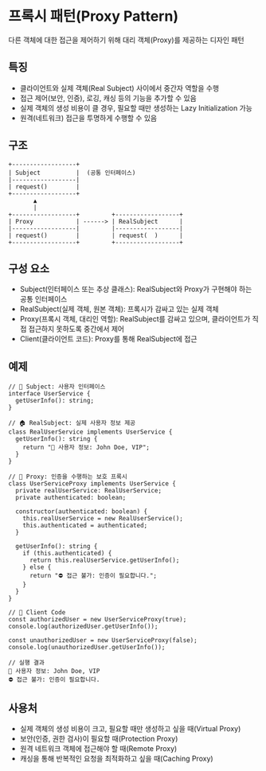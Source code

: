 # 프록시 패턴(Proxy Pattern)

다른 객체에 대한 접근을 제어하기 위해 대리 객체(Proxy)를 제공하는 디자인 패턴

## 특징

- 클라이언트와 실제 객체(Real Subject) 사이에서 중간자 역할을 수행
- 접근 제어(보안, 인증), 로깅, 캐싱 등의 기능을 추가할 수 있음
- 실제 객체의 생성 비용이 클 경우, 필요할 때만 생성하는 Lazy Initialization 가능
- 원격(네트워크) 접근을 투명하게 수행할 수 있음

## 구조

```
+------------------+
| Subject          |  (공통 인터페이스)
|------------------|
| request()        |
+------------------+
       ▲
       |
+------------------+         +------------------+
| Proxy            | ------> | RealSubject      |
|------------------|         |------------------|
| request()        |         | request(  )      |
+------------------+         +------------------+

```

## 구성 요소

- Subject(인터페이스 또는 추상 클래스): RealSubject와 Proxy가 구현해야 하는 공통 인터페이스
- RealSubject(실제 객체, 원본 객체): 프록시가 감싸고 있는 실제 객체
- Proxy(프록시 객체, 대리인 역할): RealSubject를 감싸고 있으며, 클라이언트가 직접 접근하지 못하도록 중간에서 제어
- Client(클라이언트 코드): Proxy를 통해 RealSubject에 접근

## 예제

```
// 👤 Subject: 사용자 인터페이스
interface UserService {
  getUserInfo(): string;
}

// 🏠 RealSubject: 실제 사용자 정보 제공
class RealUserService implements UserService {
  getUserInfo(): string {
    return "🔑 사용자 정보: John Doe, VIP";
  }
}

// 🚪 Proxy: 인증을 수행하는 보호 프록시
class UserServiceProxy implements UserService {
  private realUserService: RealUserService;
  private authenticated: boolean;

  constructor(authenticated: boolean) {
    this.realUserService = new RealUserService();
    this.authenticated = authenticated;
  }

  getUserInfo(): string {
    if (this.authenticated) {
      return this.realUserService.getUserInfo();
    } else {
      return "⛔ 접근 불가: 인증이 필요합니다.";
    }
  }
}

// 🎯 Client Code
const authorizedUser = new UserServiceProxy(true);
console.log(authorizedUser.getUserInfo());

const unauthorizedUser = new UserServiceProxy(false);
console.log(unauthorizedUser.getUserInfo());

// 실행 결과
🔑 사용자 정보: John Doe, VIP
⛔ 접근 불가: 인증이 필요합니다.
```

## 사용처

- 실제 객체의 생성 비용이 크고, 필요할 때만 생성하고 싶을 때(Virtual Proxy)
- 보안(인증, 권한 검사)이 필요할 때(Protection Proxy)
- 원격 네트워크 객체에 접근해야 할 때(Remote Proxy)
- 캐싱을 통해 반복적인 요청을 최적화하고 싶을 때(Caching Proxy)
